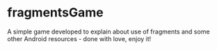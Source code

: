 # fragmentsGame
A simple game developed to explain about use of fragments and some other Android resources - done with love, enjoy it!
